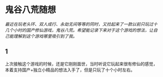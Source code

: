 # 鬼谷八荒随想

*最近在玩老头环、双人成行、永劫无间等等的同时，又捡起来了一款以前只玩过十几个小时的国产修仙游戏，鬼谷八荒。希望能记录下来对于这个游戏的想法，让自己能理解到这个游戏哪里吸引到了我。*
## 1

上次接触这个游戏的时候，还是它刚刚面世，当时听说它玩起来很有修仙的感觉，本着支持国产+独立小精品的想法入手了，但是只玩了十个小时左右。

